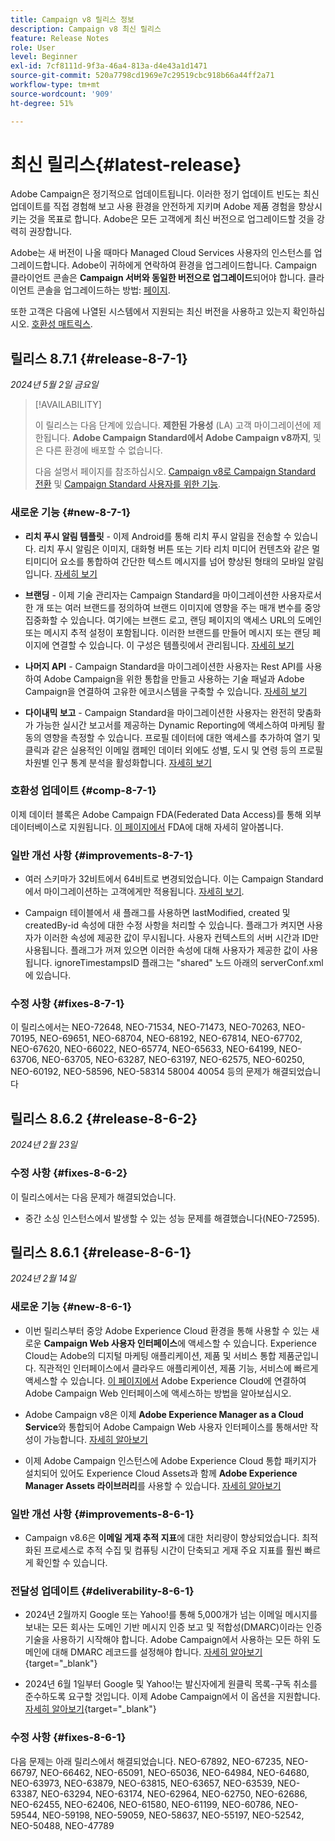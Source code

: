```yaml
---
title: Campaign v8 릴리스 정보
description: Campaign v8 최신 릴리스
feature: Release Notes
role: User
level: Beginner
exl-id: 7cf8111d-9f3a-46a4-813a-d4e43a1d1471
source-git-commit: 520a7798cd1969e7c29519cbc918b66a44ff2a71
workflow-type: tm+mt
source-wordcount: '909'
ht-degree: 51%

---
```


# 최신 릴리스{#latest-release}

Adobe Campaign은 정기적으로 업데이트됩니다. 이러한 정기 업데이트 빈도는 최신 업데이트를 직접 경험해 보고 사용 환경을 안전하게 지키며 Adobe 제품 경험을 향상시키는 것을 목표로 합니다. Adobe은 모든 고객에게 최신 버전으로 업그레이드할 것을 강력히 권장합니다.

Adobe는 새 버전이 나올 때마다 Managed Cloud Services 사용자의 인스턴스를 업그레이드합니다. Adobe이 귀하에게 연락하여 환경을 업그레이드합니다. Campaign 클라이언트 콘솔은 **Campaign 서버와 동일한 버전으로 업그레이드**&#x200B;되어야 합니다. 클라이언트 콘솔을 업그레이드하는 방법: [페이지](../start/connect.md#upgrade-ac-console).

또한 고객은 다음에 나열된 시스템에서 지원되는 최신 버전을 사용하고 있는지 확인하십시오. [호환성 매트릭스](compatibility-matrix.md).

## 릴리스 8.7.1 {#release-8-7-1}

_2024년 5월 2일 금요일_

>[!AVAILABILITY]
>
>이 릴리스는 다음 단계에 있습니다. **제한된 가용성** (LA) 고객 마이그레이션에 제한됩니다. **Adobe Campaign Standard에서 Adobe Campaign v8까지**, 및 은 다른 환경에 배포할 수 없습니다.
>
>다음 설명서 페이지를 참조하십시오. [Campaign v8로 Campaign Standard 전환](https://experienceleague.adobe.com/en/docs/campaign-web/v8/release-notes/acs-migration) 및 [Campaign Standard 사용자를 위한 기능](https://experienceleague.adobe.com/docs/experience-cloud/campaign/campaign-standard-migration-home.html).

### 새로운 기능 {#new-8-7-1}

* **리치 푸시 알림 템플릿** - 이제 Android를 통해 리치 푸시 알림을 전송할 수 있습니다. 리치 푸시 알림은 이미지, 대화형 버튼 또는 기타 리치 미디어 컨텐츠와 같은 멀티미디어 요소를 통합하여 간단한 텍스트 메시지를 넘어 향상된 형태의 모바일 알림입니다. [자세히 보기](../send/rich-push.md)

* **브랜딩** - 이제 기술 관리자는 Campaign Standard을 마이그레이션한 사용자로서 한 개 또는 여러 브랜드를 정의하여 브랜드 이미지에 영향을 주는 매개 변수를 중앙 집중화할 수 있습니다. 여기에는 브랜드 로고, 랜딩 페이지의 액세스 URL의 도메인 또는 메시지 추적 설정이 포함됩니다. 이러한 브랜드를 만들어 메시지 또는 랜딩 페이지에 연결할 수 있습니다. 이 구성은 템플릿에서 관리됩니다. [자세히 보기](https://experienceleague.adobe.com/docs/experience-cloud/campaign/branding/branding-gs.html)

* **나머지 API** - Campaign Standard을 마이그레이션한 사용자는 Rest API를 사용하여 Adobe Campaign을 위한 통합을 만들고 사용하는 기술 패널과 Adobe Campaign을 연결하여 고유한 에코시스템을 구축할 수 있습니다. [자세히 보기](https://experienceleague.adobe.com/docs/experience-cloud/campaign/apis/get-started-apis.html)

* **다이내믹 보고** - Campaign Standard을 마이그레이션한 사용자는 완전히 맞춤화가 가능한 실시간 보고서를 제공하는 Dynamic Reporting에 액세스하여 마케팅 활동의 영향을 측정할 수 있습니다. 프로필 데이터에 대한 액세스를 추가하여 열기 및 클릭과 같은 실용적인 이메일 캠페인 데이터 외에도 성별, 도시 및 연령 등의 프로필 차원별 인구 통계 분석을 활성화합니다. [자세히 보기](https://experienceleague.adobe.com/docs/experience-cloud/campaign/reporting/get-started-reporting.html)

<!--
* **New Enhanced security add-on**: To make your network connection more secure and provide improved security for your resources, Adobe Campaign offers a new Enhanced security add-on, which includes two features: Secure CMK integration and Secure VPN tunneling.
-->

### 호환성 업데이트 {#comp-8-7-1}

이제 데이터 블록은 Adobe Campaign FDA(Federated Data Access)를 통해 외부 데이터베이스로 지원됩니다. [이 페이지에서](../connect/fda.md) FDA에 대해 자세히 알아봅니다.

### 일반 개선 사항 {#improvements-8-7-1}

* 여러 스키마가 32비트에서 64비트로 변경되었습니다. 이는 Campaign Standard에서 마이그레이션하는 고객에게만 적용됩니다. [자세히 보기](https://experienceleague.adobe.com/docs/experience-cloud/campaign/technotes/64-bit-tables.html).

* Campaign 테이블에서 새 플래그를 사용하면 lastModified, created 및 createdBy-id 속성에 대한 수정 사항을 처리할 수 있습니다. 플래그가 켜지면 사용자가 이러한 속성에 제공한 값이 무시됩니다. 사용자 컨텍스트의 서버 시간과 ID만 사용됩니다. 플래그가 꺼져 있으면 이러한 속성에 대해 사용자가 제공한 값이 사용됩니다. ignoreTimestampsID 플래그는 &quot;shared&quot; 노드 아래의 serverConf.xml에 있습니다.

### 수정 사항 {#fixes-8-7-1}

이 릴리스에서는 NEO-72648, NEO-71534, NEO-71473, NEO-70263, NEO-70195, NEO-69651, NEO-68704, NEO-68192, NEO-67814, NEO-67702, NEO-67620, NEO-66022, NEO-65774, NEO-65633, NEO-64199, NEO-63706, NEO-63705, NEO-63287, NEO-63197, NEO-62575, NEO-60250, NEO-60192, NEO-58596, NEO-58314 58004 40054 등의 문제가 해결되었습니다

## 릴리스 8.6.2 {#release-8-6-2}

_2024년 2월 23일_

### 수정 사항 {#fixes-8-6-2}

이 릴리스에서는 다음 문제가 해결되었습니다.

* 중간 소싱 인스턴스에서 발생할 수 있는 성능 문제를 해결했습니다(NEO-72595).

## 릴리스 8.6.1 {#release-8-6-1}

_2024년 2월 14일_

### 새로운 기능 {#new-8-6-1}

* 이번 릴리스부터 중앙 Adobe Experience Cloud 환경을 통해 사용할 수 있는 새로운 **Campaign Web 사용자 인터페이스**&#x200B;에 액세스할 수 있습니다. Experience Cloud는 Adobe의 디지털 마케팅 애플리케이션, 제품 및 서비스 통합 제품군입니다. 직관적인 인터페이스에서 클라우드 애플리케이션, 제품 기능, 서비스에 빠르게 액세스할 수 있습니다. [이 페이지에서](campaign-ui.md#ac-web-ui) Adobe Experience Cloud에 연결하여 Adobe Campaign Web 인터페이스에 액세스하는 방법을 알아보십시오.


* Adobe Campaign v8은 이제 **Adobe Experience Manager as a Cloud Service**&#x200B;와 통합되어 Adobe Campaign Web 사용자 인터페이스를 통해서만 작성이 가능합니다. [자세히 알아보기](../connect/ac-aem.md)

* 이제 Adobe Campaign 인스턴스에 Adobe Experience Cloud 통합 패키지가 설치되어 있어도 Experience Cloud Assets과 함께 **Adobe Experience Manager Assets 라이브러리**&#x200B;를 사용할 수 있습니다. [자세히 알아보기](../connect/ac-aem.md#assets-library)

### 일반 개선 사항 {#improvements-8-6-1}

* Campaign v8.6은 **이메일 게재 추적 지표**&#x200B;에 대한 처리량이 향상되었습니다. 최적화된 프로세스로 추적 수집 및 컴퓨팅 시간이 단축되고 게재 주요 지표를 훨씬 빠르게 확인할 수 있습니다.


### 전달성 업데이트 {#deliverability-8-6-1}

* 2024년 2월까지 Google 또는 Yahoo!를 통해 5,000개가 넘는 이메일 메시지를 보내는 모든 회사는 도메인 기반 메시지 인증 보고 및 적합성(DMARC)이라는 인증 기술을 사용하기 시작해야 합니다. Adobe Campaign에서 사용하는 모든 하위 도메인에 대해 DMARC 레코드를 설정해야 합니다. [자세히 알아보기](https://experienceleague.adobe.com/docs/deliverability-learn/deliverability-best-practice-guide/additional-resources/technotes/implement-dmarc.html?lang=ko){target="_blank"}

* 2024년 6월 1일부터 Google 및 Yahoo!는 발신자에게 원클릭 목록-구독 취소를 준수하도록 요구할 것입니다. 이제 Adobe Campaign에서 이 옵션을 지원합니다. [자세히 알아보기](https://experienceleague.adobe.com/docs/deliverability-learn/deliverability-best-practice-guide/additional-resources/campaign/acc-technical-recommendations.html?lang=ko#one-click-list-unsubscribe){target="_blank"}


### 수정 사항 {#fixes-8-6-1}

다음 문제는 아래 릴리스에서 해결되었습니다.
NEO-67892, NEO-67235, NEO-66797, NEO-66462, NEO-65091, NEO-65036, NEO-64984, NEO-64680, NEO-63973, NEO-63879, NEO-63815, NEO-63657, NEO-63539, NEO-63387, NEO-63294, NEO-63174, NEO-62964, NEO-62750, NEO-62686, NEO-62455, NEO-62406, NEO-61580, NEO-61199, NEO-60786, NEO-59544, NEO-59198, NEO-59059, NEO-58637, NEO-55197, NEO-52542, NEO-50488, NEO-47789